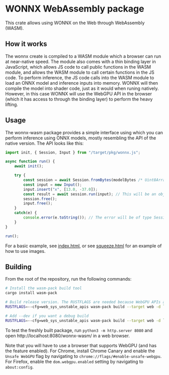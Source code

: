 # WONNX WebAssembly package

This crate allows using WONNX on the Web through WebAssembly (WASM). 

## How it works

The wonnx create is compiled to a WASM module which a browser can run at near-native speed. The module also comes with a thin binding layer in JavaScript, which allows JS code to call public functions in the WASM module, and allows the WASM module to call certain functions in the JS code. To perform inference, the JS code calls into the WASM module to load an ONNX model and inference inputs into memory. WONNX will then compile the model into shader code, just as it would when runing natively. However, in this case WONNX will use the WebGPU API in the browser (which it has access to through the binding layer) to perform the heavy lifting. 

## Usage

The wonnx-wasm package provides a simple interface using which you can perform inference using ONNX models, mostly resembling the API of the native version. The API looks like this:

````js
import init, { Session, Input } from "/target/pkg/wonnx.js";

async function run() {
	await init();

	try {
		const session = await Session.fromBytes(modelBytes /* Uint8Array containing the ONNX file */);
		const input = new Input();
		input.insert("x", [13.0, -37.0]);
		const result = await session.run(input); // This will be an object where the keys are the names of the model outputs and the values are arrays of numbers.
		session.free();
		input.free();
	}
	catch(e) {
		console.error(e.toString()); // The error will be of type SessionError
	}
}

run();
````

For a basic example, see [index.html](./index.html), or see [squeeze.html](./squeeze.html) for an example of how to use images.

## Building

From the root of the repository, run the following commands:

````bash
# Install the wasm-pack build tool
cargo install wasm-pack

# Build release version. The RUSTFLAGS are needed because WebGPU APIs are still unstable in web_sys
RUSTFLAGS=--cfg=web_sys_unstable_apis wasm-pack build --target web -d `pwd`/target/pkg --out-name wonnx ./wonnx-wasm

# Add --dev if you want a debug build
RUSTFLAGS=--cfg=web_sys_unstable_apis wasm-pack build --target web -d `pwd`/target/pkg --out-name wonnx ./wonnx-wasm --dev
````

To test the freshly built package, run `python3 -m http.server 8080` and open http://localhost:8080/wonnx-wasm/ in a web browser.

Note that you will have to use a browser that supports WebGPU (and has the feature enabled). For Chrome, install Chrome Canary
and enable the `Unsafe WebGPU` flag by navigating to `chrome://flags/#enable-unsafe-webgpu`. For Firefox, enable the
`dom.webgpu.enabled` setting by navigating to `about:config`.